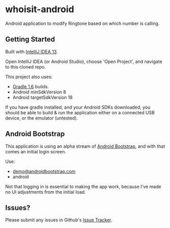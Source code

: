 whoisit-android
===============

Android application to modify Ringtone based on which number is calling.

Getting Started
--------------

Built with [IntelliJ IDEA 13](http://jetbrains.com/idea/).

Open IntelliJ IDEA (or Android Studio), choose 'Open Project', and navigate to this cloned repo.

This project also uses:

- [Gradle 1.6](http://services.gradle.org/distributions/gradle-1.6-bin.zip) builds.
- Android minSdkVersion 8
- Android targetSdkVersion 18

If you have gradle installed, and your Android SDKs downloaded, you should be able to build & run the application either on a connected USB device, or the emulator (untested).


Android Bootstrap
--------------
This application is using an alpha stream of [Android Bootstrap](http://androidbootstrap.com), and with that comes an initial login screen.

Use:
- demo@androidbootstrap.com
- android

Not that logging in is essential to making the app work, because I've made no UI adjustments from the initial load.

Issues?
--------------
Please submit any issues in Github's [Issue Tracker](http://github.com/mitch-b/whoisit-android/issues).
